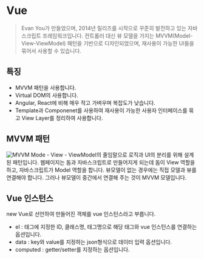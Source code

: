 # Vue

> Evan You가 만들었으며, 2014년 릴리즈를 시작으로 꾸준히 발전하고 있는 자바스크립트 프레임워크입니다.
> 컨트롤러 대신 뷰 모델을 가지는 MVVM(Model-View-ViewModel) 패턴을 기반으로 디자인되었으며,
> 재사용이 가능한 UI들을 묶어서 사용할 수 있습니다.





## 특징

- MVVM 패턴을 사용합니다.
- Virtual DOM의 사용합니다.
- Angular, React에 비해 매우 작고 가벼우며 복잡도가 낮습니다.
- Template과 Componenet를 사용하여 재사용이 가능한 사용자 인터페이스를 묶고 View Layer를 정리하여 사용합니다.





## MVVM 패턴

![MVVM](https://wikidocs.net/images/page/17701/view-model.png)
Mode - View - ViewModel의 줄임말으로 로직과 UI의 분리를 위해 설계된 패턴입니다.
웹페이지는 돔과 자바스크립트로 만들어지게 되는데 돔이 View 역할을 하고, 자바스크립트가 Model 역할을 합니다.
뷰모델이 없는 경우에는 직접 모델과 뷰를 연결해야 합니다.
그러나 뷰모델이 중간에서 연결해 주는 것이 MVVM 모델입니다.



## Vue 인스턴스

new Vue로 선언하여 만들어진 객체를 vue 인스턴스라고 부릅니다.

- el : 태그에 지정한 ID, 클래스명, 태그명으로 해당 태그와 vue 인스턴스를 연결하는 옵션입니다.
- data : key와 value를 지정하는 json형식으로 데이터 입력 옵션입니다.
- computed : getter/setter를 지정하는 옵션입니다.